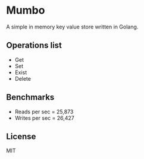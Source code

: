 # Mumbo

A simple in memory key value store written in Golang.

## Operations list

 - Get
 - Set
 - Exist
 - Delete

## Benchmarks

 - Reads per sec =  25,873
 -  Writes per sec = 26,427

## License
MIT